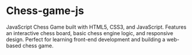 # Chess-game-js
JavaScript Chess Game built with HTML5, CSS3, and JavaScript. Features an interactive chess board, basic chess engine logic, and responsive design. Perfect for learning front-end development and building a web-based chess game.
